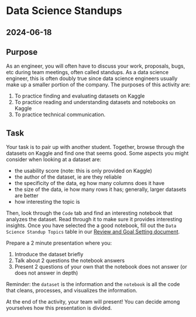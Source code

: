 # Data Science Standups
## 2024-06-18

## Purpose

As an engineer, you will often have to discuss your work, proposals, bugs, etc during team meetings, often called standups. As a data science engineer, this is often doubly true since data science engineers usually make up a smaller portion of the company. The purposes of this activity are:

1. To practice finding and evaluating datasets on Kaggle
2. To practice reading and understanding datasets and notebooks on Kaggle
3. To practice technical communication.

## Task

Your task is to pair up with another student. Together, browse through the datasets on Kaggle and find one that seems good. Some aspects you might consider when looking at a dataset are:

- the usability score (note: this is only provided on Kaggle)
- the author of the dataset, ie are they reliable
- the specificity of the data, eg how many columns does it have
- the size of the data, ie how many rows it has; generally, larger datasets are better
- how interesting the topic is

Then, look through the `Code` tab and find an interesting notebook that analyzes the dataset. Read through it to make sure it provides interesting insights. Once you have selected the a good notebook, fill out the `Data Science Standup Topics` table in our [Review and Goal Setting document](https://t.ly/9KsMb).

Prepare a 2 minute presentation where you:
1. Introduce the dataset briefly
2. Talk about 2 questions the notebook answers
3. Present 2 questions of your own that the notebook does not answer (or does not answer in depth)

Reminder: the `dataset` is the information and the `notebook` is all the code that cleans, processes, and visualizes the information.

At the end of the activity, your team will present! You can decide among yourselves how this presentation is divided.
